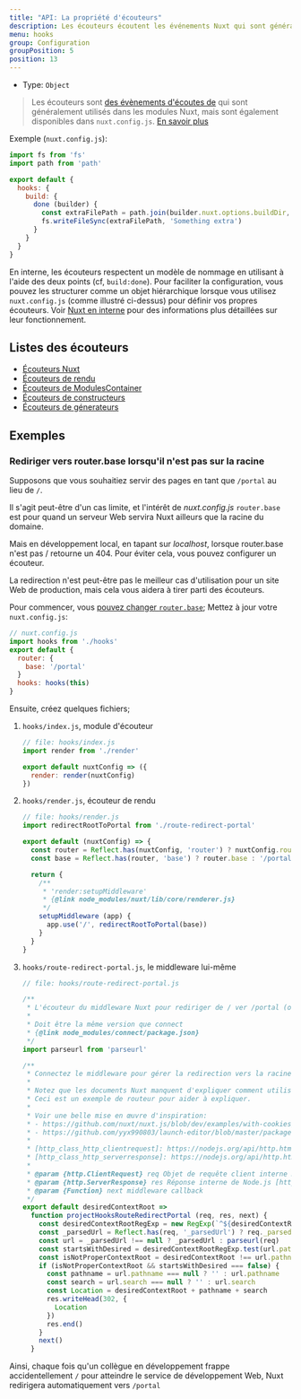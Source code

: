 ```yaml
---
title: "API: La propriété d'écouteurs"
description: Les écouteurs écoutent les événements Nuxt qui sont généralement utilisés dans les modules Nuxt, mais sont également disponibles dans `nuxt.config.js`.
menu: hooks
group: Configuration
groupPosition: 5
position: 13
---
```


- Type: `Object`

> Les écouteurs sont [des évènements d'écoutes de](/api/internals) qui sont généralement utilisés dans les modules Nuxt, mais sont également disponibles dans `nuxt.config.js`. [En savoir plus](/api/internals)

Exemple (`nuxt.config.js`):

```js
import fs from 'fs'
import path from 'path'

export default {
  hooks: {
    build: {
      done (builder) {
        const extraFilePath = path.join(builder.nuxt.options.buildDir, 'extra-file')
        fs.writeFileSync(extraFilePath, 'Something extra')
      }
    }
  }
}
```

En interne, les écouteurs respectent un modèle de nommage en utilisant à l'aide des deux points (cf, `build:done`). Pour 
faciliter la configuration, vous pouvez les structurer comme un objet hiérarchique lorsque vous utilisez `nuxt.config.js` 
(comme illustré ci-dessus) pour définir vos propres écouteurs. Voir [Nuxt en interne](/api/internals) pour des 
informations plus détaillées sur leur fonctionnement. 

## Listes des écouteurs

- [Écouteurs Nuxt](https://nuxtjs.org/api/internals-nuxt#hooks)
- [Écouteurs de rendu](https://nuxtjs.org/api/internals-renderer#hooks)
- [Écouteurs de ModulesContainer](https://nuxtjs.org/api/internals-module-container#hooks)
- [Écouteurs de constructeurs](https://nuxtjs.org/api/internals-builder#hooks)
- [Écouteurs de génerateurs](https://nuxtjs.org/api/internals-generator#hooks)

## Exemples

### Rediriger vers router.base lorsqu'il n'est pas sur la racine

Supposons que vous souhaitiez servir des pages en tant que `/portal` au lieu de `/`.

Il s'agit peut-être d'un cas limite, et l'intérêt de _nuxt.config.js_ `router.base` est pour quand un serveur Web 
servira Nuxt ailleurs que la racine du domaine.

Mais en développement local, en tapant sur _localhost_, lorsque router.base n'est pas / retourne un 404.
Pour éviter cela, vous pouvez configurer un écouteur.

La redirection n'est peut-être pas le meilleur cas d'utilisation pour un site Web de production, mais cela vous aidera 
à tirer parti des écouteurs.

Pour commencer, vous [pouvez changer `router.base`](/api/configuration-router#base); Mettez à jour votre `nuxt.config.js`:

```js
// nuxt.config.js
import hooks from './hooks'
export default {
  router: {
    base: '/portal'
  }
  hooks: hooks(this)
}
```

Ensuite, créez quelques fichiers;

1. `hooks/index.js`, module d'écouteur

   ```js
   // file: hooks/index.js
   import render from './render'

   export default nuxtConfig => ({
     render: render(nuxtConfig)
   })
   ```

1. `hooks/render.js`, écouteur de rendu

   ```js
   // file: hooks/render.js
   import redirectRootToPortal from './route-redirect-portal'

   export default (nuxtConfig) => {
     const router = Reflect.has(nuxtConfig, 'router') ? nuxtConfig.router : {}
     const base = Reflect.has(router, 'base') ? router.base : '/portal'

     return {
       /**
        * 'render:setupMiddleware'
        * {@link node_modules/nuxt/lib/core/renderer.js}
        */
       setupMiddleware (app) {
         app.use('/', redirectRootToPortal(base))
       }
     }
   }
   ```

1. `hooks/route-redirect-portal.js`, le middleware lui-même

   ```js
   // file: hooks/route-redirect-portal.js

   /**
    * L'écouteur du middleware Nuxt pour rediriger de / ver /portal (ou tout ce que nous avons défini dans nuxt.config.js)
    *
    * Doit être la même version que connect
    * {@link node_modules/connect/package.json}
    */
   import parseurl from 'parseurl'

   /**
    * Connectez le middleware pour gérer la redirection vers la racine de contexte d'application Web souhaitée.
    *
    * Notez que les documents Nuxt manquent d'expliquer comment utiliser les écouteurs.
    * Ceci est un exemple de routeur pour aider à expliquer.
    *
    * Voir une belle mise en œuvre d'inspiration:
    * - https://github.com/nuxt/nuxt.js/blob/dev/examples/with-cookies/plugins/cookies.js
    * - https://github.com/yyx990803/launch-editor/blob/master/packages/launch-editor-middleware/index.js
    *
    * [http_class_http_clientrequest]: https://nodejs.org/api/http.html#http_class_http_clientrequest
    * [http_class_http_serverresponse]: https://nodejs.org/api/http.html#http_class_http_serverresponse
    *
    * @param {http.ClientRequest} req Objet de requête client interne Node.js [http_class_http_clientrequest]
    * @param {http.ServerResponse} res Réponse interne de Node.js [http_class_http_serverresponse]
    * @param {Function} next middleware callback
    */
   export default desiredContextRoot =>
     function projectHooksRouteRedirectPortal (req, res, next) {
       const desiredContextRootRegExp = new RegExp(`^${desiredContextRoot}`)
       const _parsedUrl = Reflect.has(req, '_parsedUrl') ? req._parsedUrl : null
       const url = _parsedUrl !== null ? _parsedUrl : parseurl(req)
       const startsWithDesired = desiredContextRootRegExp.test(url.pathname)
       const isNotProperContextRoot = desiredContextRoot !== url.pathname
       if (isNotProperContextRoot && startsWithDesired === false) {
         const pathname = url.pathname === null ? '' : url.pathname
         const search = url.search === null ? '' : url.search
         const Location = desiredContextRoot + pathname + search
         res.writeHead(302, {
           Location
         })
         res.end()
       }
       next()
     }
   ```

Ainsi, chaque fois qu'un collègue en développement frappe accidentellement `/` pour atteindre le service de 
développement Web, Nuxt redirigera automatiquement vers `/portal`
